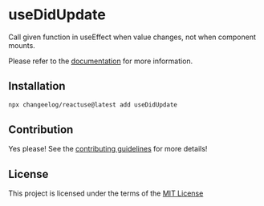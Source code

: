 # useDidUpdate

Call given function in useEffect when value changes, not when component mounts.

Please refer to the [documentation](#) for more information.

## Installation

```bash
npx changeelog/reactuse@latest add useDidUpdate
```

## Contribution

Yes please! See the [contributing guidelines](/CONTRIBUTING.md) for more details!

## License

This project is licensed under the terms of the [MIT License](/LICENSE)
